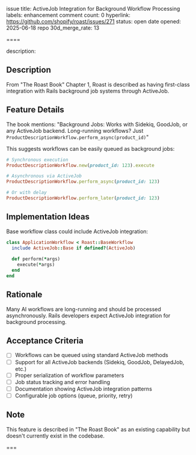 issue title: ActiveJob Integration for Background Workflow Processing
labels: enhancement
comment count: 0
hyperlink: https://github.com/shopify/roast/issues/271
status: open
date opened: 2025-06-18
repo 30d_merge_rate: 13

====

description:
## Description
From "The Roast Book" Chapter 1, Roast is described as having first-class integration with Rails background job systems through ActiveJob.

## Feature Details
The book mentions:
"Background Jobs: Works with Sidekiq, GoodJob, or any ActiveJob backend. Long-running workflows? Just `ProductDescriptionWorkflow.perform_async(product_id)`"

This suggests workflows can be easily queued as background jobs:

```ruby
# Synchronous execution
ProductDescriptionWorkflow.new(product_id: 123).execute

# Asynchronous via ActiveJob
ProductDescriptionWorkflow.perform_async(product_id: 123)

# Or with delay
ProductDescriptionWorkflow.perform_later(product_id: 123)
```

## Implementation Ideas
Base workflow class could include ActiveJob integration:

```ruby
class ApplicationWorkflow < Roast::BaseWorkflow
  include ActiveJob::Base if defined?(ActiveJob)
  
  def perform(*args)
    execute(*args)
  end
end
```

## Rationale
Many AI workflows are long-running and should be processed asynchronously. Rails developers expect ActiveJob integration for background processing.

## Acceptance Criteria
- [ ] Workflows can be queued using standard ActiveJob methods
- [ ] Support for all ActiveJob backends (Sidekiq, GoodJob, DelayedJob, etc.)
- [ ] Proper serialization of workflow parameters
- [ ] Job status tracking and error handling
- [ ] Documentation showing ActiveJob integration patterns
- [ ] Configurable job options (queue, priority, retry)

## Note
This feature is described in "The Roast Book" as an existing capability but doesn't currently exist in the codebase.

===
